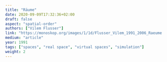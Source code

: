 ```yaml
---
title: "Räume"
date: 2020-09-09T17:32:36+02:00
draft: false
aspect: "spatial-order"
authors: ["Vilem Flusser"]
link: "https://monoskop.org/images/1/1d/Flusser_Vilem_1991_2006_Raeume.pdf"
medium: "article"
year: 1991
tags: ["spaces", "real space", "virtual spaces", "simulation"]
weight: 2
---
```

